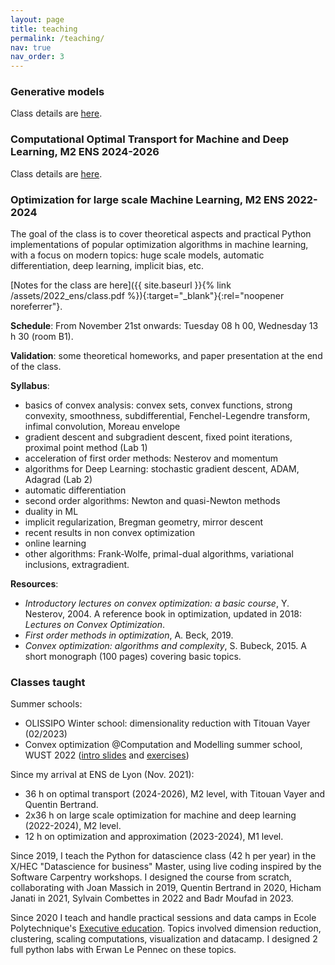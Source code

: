 ```yaml
---
layout: page
title: teaching
permalink: /teaching/
nav: true
nav_order: 3
---
```


### Generative models

Class details are [here](/genmodels).

### Computational Optimal Transport for Machine and Deep Learning, M2 ENS 2024-2026

Class details are [here](/otml).


### Optimization for large scale Machine Learning, M2 ENS 2022-2024

The goal of the class is to cover theoretical aspects and practical Python implementations of popular optimization algorithms in machine learning, with a focus on modern topics: huge scale models, automatic differentiation, deep learning, implicit bias, etc.

[Notes for the class are here]({{ site.baseurl }}{% link /assets/2022_ens/class.pdf  %}){:target="_blank"}{:rel="noopener noreferrer"}.

**Schedule**: From November 21st onwards: Tuesday 08 h 00, Wednesday 13 h 30 (room B1).

**Validation**: some theoretical homeworks, and paper presentation at the end of the class.

**Syllabus**:
- basics of convex analysis: convex sets, convex functions, strong convexity, smoothness, subdifferential, Fenchel-Legendre transform, infimal convolution, Moreau envelope
- gradient descent and subgradient descent, fixed point iterations, proximal point method (Lab 1)
- acceleration of first order methods: Nesterov and momentum
- algorithms for Deep Learning: stochastic gradient descent, ADAM, Adagrad (Lab 2)
- automatic differentiation
- second order algorithms: Newton and quasi-Newton methods
- duality in ML
- implicit regularization, Bregman geometry, mirror descent
- recent results in non convex optimization
- online learning
- other algorithms: Frank-Wolfe, primal-dual algorithms, variational inclusions, extragradient.

<!-- Lab 1 on logistic regression is [here](/assets/2022_ens/Lab_logistic_regression.ipynb) -->

<!-- Lab 3 on Deep Learning is [here](/assets/2022_ens/Lab_3_DL_empty.ipynb) -->

**Resources**:
- _Introductory lectures on convex optimization: a basic course_, Y. Nesterov, 2004. A reference book in optimization, updated in 2018: _Lectures on Convex Optimization_.
- _First order methods in optimization_, A. Beck, 2019.
- _Convex optimization: algorithms and complexity_, S. Bubeck, 2015. A short monograph (100 pages) covering basic topics.


### Classes taught

Summer schools:
- OLISSIPO Winter school: dimensionality reduction with Titouan Vayer (02/2023)
- Convex optimization @Computation and Modelling summer school, WUST 2022 ([intro slides](/assets/2022_wust/slides_intro.pdf) and [exercises](/assets/2022_wust/exos.pdf))

Since my arrival at ENS de Lyon (Nov. 2021):
- 36 h on optimal transport (2024-2026), M2 level, with Titouan Vayer and Quentin Bertrand.
- 2x36 h on large scale optimization for machine and deep learning (2022-2024), M2 level.
- 12 h on optimization and approximation (2023-2024), M1 level.

Since 2019, I teach the Python for datascience class (42 h per year) in the X/HEC "Datascience for business" Master, using live coding  inspired by the Software Carpentry workshops. I designed the course from scratch, collaborating  with Joan Massich in 2019, Quentin Bertrand in 2020, Hicham Janati in 2021, Sylvain Combettes in 2022 and Badr Moufad in 2023.

Since 2020 I teach and handle practical sessions and data camps in Ecole Polytechnique's [Executive education](https://portail.polytechnique.edu/datascience/en/programs/data-science-starter-program-dssp).
Topics involved dimension reduction, clustering, scaling computations, visualization and datacamp. I designed 2 full python labs with Erwan Le Pennec on these topics.

<!-- From 2017 to 2019, as a grad student, my main teaching activity was the Optimization for datascience class of the [Datascience Master](https://www.universite-paris-saclay.fr/formation/master/mathematiques-et-applications/m2-data-sciences), totalling 2*40 h including 4 h as lecturer.
Amongst others, this involved refactoring of the practical sessions, tutoring of students during office hours, and partaking in the design of the final exam. -->
